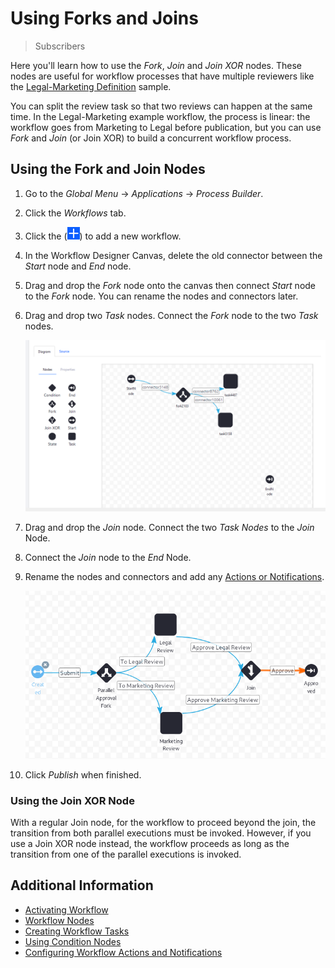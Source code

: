 # Using Forks and Joins

> Subscribers

Here you'll learn how to use the _Fork_, _Join_ and _Join XOR_ nodes. These nodes are useful for workflow processes that have multiple reviewers like the [Legal-Marketing Definition](../workflow-designer-overview/resources/legal-marketing-definition.xml) sample.

You can split the review task so that two reviews can happen at the same time. In the Legal-Marketing example workflow, the process is linear: the workflow goes from Marketing to Legal before publication, but you can use _Fork_ and _Join_ (or Join XOR) to build a concurrent workflow process.

## Using the Fork and Join Nodes

1. Go to the _Global Menu_ &rarr; _Applications_ &rarr; _Process Builder_.
1. Click the _Workflows_ tab.
1. Click the (![Add icon](../../../../images/icon-add.png)) to add a new workflow.
1. In the Workflow Designer Canvas, delete the old connector between the _Start_ node and _End_ node.
1. Drag and drop the _Fork_ node onto the canvas then connect _Start_ node to the _Fork_ node. You can rename the nodes and connectors later.
1. Drag and drop two _Task_ nodes. Connect the _Fork_ node to the two _Task_ nodes.

    ![Add the Fork and then the Task nodes.](./using-forks-and-joins/images/02.png)

1. Drag and drop the _Join_ node. Connect the two _Task Nodes_ to the _Join_ Node.
1. Connect the _Join_ node to the _End_ Node.
1. Rename the nodes and connectors and add any [Actions or Notifications](./configuring-workflow-actions-and-notifications.md).

    ![Publish the workflow when finished.](./using-forks-and-joins/images/01.png)

1. Click _Publish_ when finished.

### Using the Join XOR Node

With a regular Join node, for the workflow to proceed beyond the join, the transition from both parallel executions must be invoked. However, if you use a Join XOR node instead, the workflow proceeds as long as the transition from one of the parallel executions is invoked.

## Additional Information

* [Activating Workflow](../../using-workflows/activating-workflow.md)
* [Workflow Nodes](./workflow-nodes.md)
* [Creating Workflow Tasks](./creating-workflow-tasks.md)
* [Using Condition Nodes](./using-condition-nodes.md)
* [Configuring Workflow Actions and Notifications](./configuring-workflow-actions-and-notifications.md)
